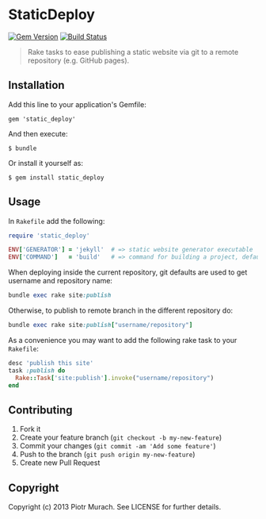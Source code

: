 # StaticDeploy

[![Gem Version](https://badge.fury.io/rb/static_deploy.svg)][gem]
[![Build Status](https://secure.travis-ci.org/piotrmurach/static_deploy.svg?branch=master)][travis]

[gem]: http://badge.fury.io/rb/static_deploy
[travis]: http://travis-ci.org/piotrmurach/static_deploy

> Rake tasks to ease publishing a static website via git to a remote repository (e.g. GitHub pages).

## Installation

Add this line to your application's Gemfile:

    gem 'static_deploy'

And then execute:

    $ bundle

Or install it yourself as:

    $ gem install static_deploy

## Usage

In `Rakefile` add the following:

```ruby
require 'static_deploy'

ENV['GENERATOR'] = 'jekyll'  # => static website generator executable
ENV['COMMAND']   = 'build'   # => command for building a project, defaults to 'build'
```

When deploying inside the current repository, git defaults are used to get username and repository name:

```ruby
bundle exec rake site:publish
```

Otherwise, to publish to remote branch in the different repository do:

```ruby
bundle exec rake site:publish["username/repository"]
```

As a convenience you may want to add the following rake task to your `Rakefile`:

```ruby
desc 'publish this site'
task :publish do
  Rake::Task['site:publish'].invoke("username/repository")
end
```

## Contributing

1. Fork it
2. Create your feature branch (`git checkout -b my-new-feature`)
3. Commit your changes (`git commit -am 'Add some feature'`)
4. Push to the branch (`git push origin my-new-feature`)
5. Create new Pull Request

## Copyright

Copyright (c) 2013 Piotr Murach. See LICENSE for further details.
